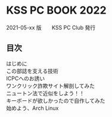 <div class="front">

# KSS PC BOOK 2022

</div>
<div class="detail">
2021-05-xx 版　　KSS PC Club 発行
</div>

<nav id="toc" role="doc-toc">

# 目次

- [はじめに](foreword.html)
- [この部誌を支える技術](about-vivliostyle/index.html)
- [ICPCへのお誘い](icpc-invitation/index.html)
- [ワンクリック詐欺サイト解剖してみた](hnm2022/index.html)
- [ニュートン法で近似をしよう！！](newtons-method/index.html)
- [キーボードが欲しかったので自作してみた](keyboard/index.html)
- [始めよう、Arch Linux](an_introduction_to_archlinux/index.html)

</nav>
